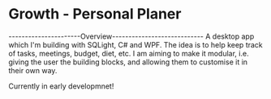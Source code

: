 # Growth - Personal Planer

----------------------Overview----------------------------
A desktop app which I'm building with SQLight, C# and WPF. 
The idea is to help keep track of tasks, meetings, budget, diet, etc. 
I am aiming to make it modular, i.e. giving the user the building blocks,
and allowing them to customise it in their own way. 

Currently in early developmnet!

